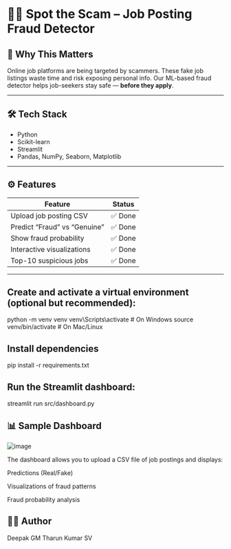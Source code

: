 # 🕵️‍♂️ Spot the Scam – Job Posting Fraud Detector

## 🚨 Why This Matters

Online job platforms are being targeted by scammers. These fake job listings waste time and risk exposing personal info. Our ML-based fraud detector helps job-seekers stay safe — **before they apply**.

---

## 🛠️ Tech Stack

- Python
- Scikit-learn
- Streamlit
- Pandas, NumPy, Seaborn, Matplotlib

---

## ⚙️ Features

| Feature                       | Status |
|------------------------------|--------|
| Upload job posting CSV       | ✅ Done |
| Predict “Fraud” vs “Genuine” | ✅ Done |
| Show fraud probability       | ✅ Done |
| Interactive visualizations   | ✅ Done |
| Top-10 suspicious jobs       | ✅ Done |

---

## Create and activate a virtual environment (optional but recommended):
python -m venv venv
venv\Scripts\activate      # On Windows
source venv/bin/activate   # On Mac/Linux

## Install dependencies
pip install -r requirements.txt

## Run the Streamlit dashboard:
streamlit run src/dashboard.py

## 📊 Sample Dashboard
![image](https://github.com/user-attachments/assets/21da130d-9a8e-49ae-bde1-bc3402211b30)

The dashboard allows you to upload a CSV file of job postings and displays:

Predictions (Real/Fake)

Visualizations of fraud patterns

Fraud probability analysis

## 👨‍💻 Author
Deepak GM
Tharun Kumar SV





